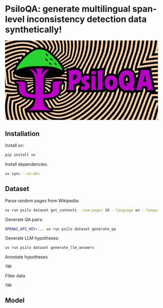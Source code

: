 # PsiloQA: generate multilingual span-level inconsistency detection data synthetically!
![PsiloQA logo](images/logo.png)



## Installation
Install uv:
```bash
pip install uv
```

Install dependencies:
```bash
uv sync --no-dev
```

## Dataset
Parse random pages from Wikipedia:
```bash
uv run psilo dataset get_contexts --num-pages 10 --language en --language ru
```

Generate QA pairs:
```bash
OPENAI_API_KEY=... uv run psilo dataset generate_qa
```

Generate LLM hypotheses:
```bash
uv run psilo dataset generate_llm_answers
```

Annotate hypotheses
```bash
TBD
```

Filter data
```bash
TBD
```

## Model
